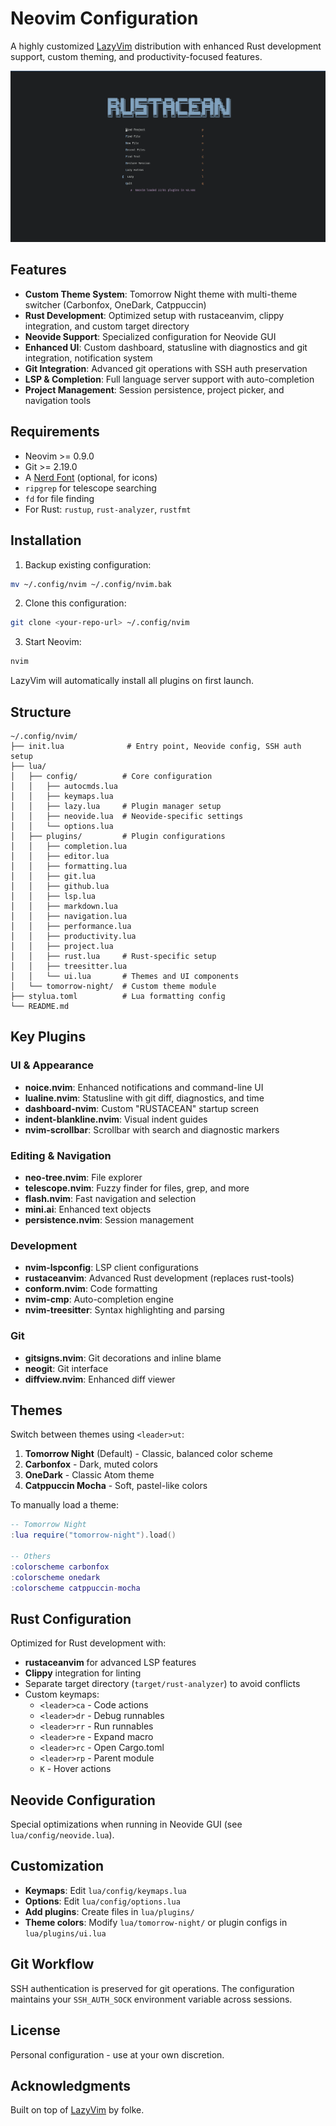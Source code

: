 # Neovim Configuration

A highly customized [LazyVim](https://github.com/LazyVim/LazyVim) distribution with enhanced Rust development support, custom theming, and productivity-focused features.

![Screenshot](screenshot.png)

## Features

- **Custom Theme System**: Tomorrow Night theme with multi-theme switcher (Carbonfox, OneDark, Catppuccin)
- **Rust Development**: Optimized setup with rustaceanvim, clippy integration, and custom target directory
- **Neovide Support**: Specialized configuration for Neovide GUI
- **Enhanced UI**: Custom dashboard, statusline with diagnostics and git integration, notification system
- **Git Integration**: Advanced git operations with SSH auth preservation
- **LSP & Completion**: Full language server support with auto-completion
- **Project Management**: Session persistence, project picker, and navigation tools

## Requirements

- Neovim >= 0.9.0
- Git >= 2.19.0
- A [Nerd Font](https://www.nerdfonts.com/) (optional, for icons)
- `ripgrep` for telescope searching
- `fd` for file finding
- For Rust: `rustup`, `rust-analyzer`, `rustfmt`

## Installation

1. Backup existing configuration:
```bash
mv ~/.config/nvim ~/.config/nvim.bak
```

2. Clone this configuration:
```bash
git clone <your-repo-url> ~/.config/nvim
```

3. Start Neovim:
```bash
nvim
```

LazyVim will automatically install all plugins on first launch.

## Structure

```
~/.config/nvim/
├── init.lua              # Entry point, Neovide config, SSH auth setup
├── lua/
│   ├── config/          # Core configuration
│   │   ├── autocmds.lua
│   │   ├── keymaps.lua
│   │   ├── lazy.lua     # Plugin manager setup
│   │   ├── neovide.lua  # Neovide-specific settings
│   │   └── options.lua
│   ├── plugins/         # Plugin configurations
│   │   ├── completion.lua
│   │   ├── editor.lua
│   │   ├── formatting.lua
│   │   ├── git.lua
│   │   ├── github.lua
│   │   ├── lsp.lua
│   │   ├── markdown.lua
│   │   ├── navigation.lua
│   │   ├── performance.lua
│   │   ├── productivity.lua
│   │   ├── project.lua
│   │   ├── rust.lua     # Rust-specific setup
│   │   ├── treesitter.lua
│   │   └── ui.lua       # Themes and UI components
│   └── tomorrow-night/  # Custom theme module
├── stylua.toml          # Lua formatting config
└── README.md
```

## Key Plugins

### UI & Appearance
- **noice.nvim**: Enhanced notifications and command-line UI
- **lualine.nvim**: Statusline with git diff, diagnostics, and time
- **dashboard-nvim**: Custom "RUSTACEAN" startup screen
- **indent-blankline.nvim**: Visual indent guides
- **nvim-scrollbar**: Scrollbar with search and diagnostic markers

### Editing & Navigation
- **neo-tree.nvim**: File explorer
- **telescope.nvim**: Fuzzy finder for files, grep, and more
- **flash.nvim**: Fast navigation and selection
- **mini.ai**: Enhanced text objects
- **persistence.nvim**: Session management

### Development
- **nvim-lspconfig**: LSP client configurations
- **rustaceanvim**: Advanced Rust development (replaces rust-tools)
- **conform.nvim**: Code formatting
- **nvim-cmp**: Auto-completion engine
- **nvim-treesitter**: Syntax highlighting and parsing

### Git
- **gitsigns.nvim**: Git decorations and inline blame
- **neogit**: Git interface
- **diffview.nvim**: Enhanced diff viewer

## Themes

Switch between themes using `<leader>ut`:

1. **Tomorrow Night** (Default) - Classic, balanced color scheme
2. **Carbonfox** - Dark, muted colors
3. **OneDark** - Classic Atom theme
4. **Catppuccin Mocha** - Soft, pastel-like colors

To manually load a theme:
```lua
-- Tomorrow Night
:lua require("tomorrow-night").load()

-- Others
:colorscheme carbonfox
:colorscheme onedark
:colorscheme catppuccin-mocha
```

## Rust Configuration

Optimized for Rust development with:
- **rustaceanvim** for advanced LSP features
- **Clippy** integration for linting
- Separate target directory (`target/rust-analyzer`) to avoid conflicts
- Custom keymaps:
  - `<leader>ca` - Code actions
  - `<leader>dr` - Debug runnables
  - `<leader>rr` - Run runnables
  - `<leader>re` - Expand macro
  - `<leader>rc` - Open Cargo.toml
  - `<leader>rp` - Parent module
  - `K` - Hover actions

## Neovide Configuration

Special optimizations when running in Neovide GUI (see `lua/config/neovide.lua`).

## Customization

- **Keymaps**: Edit `lua/config/keymaps.lua`
- **Options**: Edit `lua/config/options.lua`
- **Add plugins**: Create files in `lua/plugins/`
- **Theme colors**: Modify `lua/tomorrow-night/` or plugin configs in `lua/plugins/ui.lua`

## Git Workflow

SSH authentication is preserved for git operations. The configuration maintains your `SSH_AUTH_SOCK` environment variable across sessions.

## License

Personal configuration - use at your own discretion.

## Acknowledgments

Built on top of [LazyVim](https://github.com/LazyVim/LazyVim) by folke.
